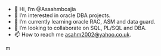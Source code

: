- 👋 Hi, I’m @Asaahmboajia
- 👀 I’m interested in oracle DBA projects.
- 🌱 I’m currently learning oracle RAC, ASM and data guard.
- 💞️ I’m looking to collaborate on SQL, PL/SQL and DBA.
- 📫 How to reach me asahm2002@yahoo.co.uk.

<!---
Asaahmboajia/Asaahmboajia is a ✨ special ✨ repository because its `README.md` (this file) appears on your GitHub profile.
You can click the Preview link to take a look at your changes.
--->
m
